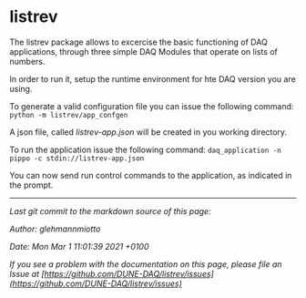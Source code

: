 # listrev

The listrev package allows to excercise the basic functioning of DAQ applications, through three simple DAQ Modules that operate on lists of numbers.

In order to run it, setup the runtime environment for hte DAQ version you are using.

To generate a valid configuration file you can issue the following command:
`python -m listrev/app_confgen`

A json file, called *listrev-app.json* will be created in you working directory.

To run the application issue the following command:
`daq_application -n pippo -c stdin://listrev-app.json`

You can now send run control commands to the application, as indicated in the prompt.


-----

_Last git commit to the markdown source of this page:_


_Author: glehmannmiotto_

_Date: Mon Mar 1 11:01:39 2021 +0100_

_If you see a problem with the documentation on this page, please file an Issue at [https://github.com/DUNE-DAQ/listrev/issues](https://github.com/DUNE-DAQ/listrev/issues)_
